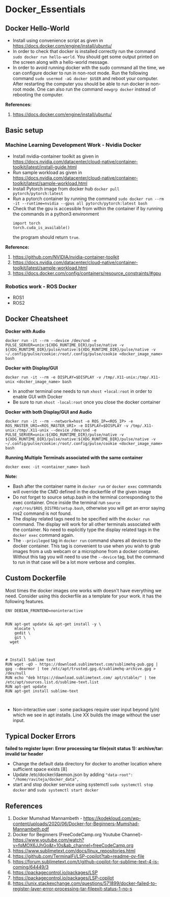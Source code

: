 # Docker_Essentials

## Docker Hello-World

- Install using convenience script as given in https://docs.docker.com/engine/install/ubuntu/
- In order to check that docker is installed correctly run the command ``sudo docker run hello-world``. You should get some output printed on the screen along with a hello-world message.
- In order to avoid running docker with the sudo command all the time, we can configure docker to run in non-root mode. Run the following command ``sudo usermod -aG docker $USER`` and reboot your computer. After restarting the computer you should be able to run docker in non-root mode. One can also run the command ``newgrp docker`` instead of rebooting the computer.

**References:**

1) https://docs.docker.com/engine/install/ubuntu/


## Basic setup

### Machine Learning Development Work - Nvidia Docker



- Install nvidia-container toolkit as given in https://docs.nvidia.com/datacenter/cloud-native/container-toolkit/latest/install-guide.html
- Run sample workload as given in https://docs.nvidia.com/datacenter/cloud-native/container-toolkit/latest/sample-workload.html
- Install Pytorch image from docker hub ``docker pull pytorch/pytorch:latest``
- Run a pytorch container by running the command ``sudo docker run --rm -it --runtime=nvidia --gpus all pytorch/pytorch:latest bash``
- Check that the gpu is accessible from within the container if by running the commands in a python3 environment
  ```
  import torch
  torch.cuda_is_available()
  ```
  the program should return ``true``.
  


**Reference:**

1) https://github.com/NVIDIA/nvidia-container-toolkit
2) https://docs.nvidia.com/datacenter/cloud-native/container-toolkit/latest/sample-workload.html
3) https://docs.docker.com/config/containers/resource_constraints/#gpu

### Robotics work - ROS Docker

- ROS1
- ROS2

## Docker Cheatsheet

**Docker with Audio**

```docker run -it --rm --device /dev/snd -e PULSE_SERVER=unix:${XDG_RUNTIME_DIR}/pulse/native -v ${XDG_RUNTIME_DIR}/pulse/native:${XDG_RUNTIME_DIR}/pulse/native -v ~/.config/pulse/cookie:/root/.config/pulse/cookie <docker_image_name> bash```

**Docker with Display/GUI**

```docker run -it --rm -e DISPLAY=$DISPLAY -v /tmp/.X11-unix:/tmp/.X11-unix <docker_image_name> bash```

- In another terminal one needs to run ``xhost +local:root`` in order to enable GUI with Docker
- Be sure to run ``xhost -local:root`` once you close the docker container

**Docker with both Display/GUI and Audio**

```docker run -it --rm --network=host -e ROS_IP=<ROS_IP> -e ROS_MASTER_URI=<ROS_MASTER_URI> -e DISPLAY=$DISPLAY -v /tmp/.X11-unix:/tmp/.X11-unix --device /dev/snd -e PULSE_SERVER=unix:${XDG_RUNTIME_DIR}/pulse/native -v ${XDG_RUNTIME_DIR}/pulse/native:${XDG_RUNTIME_DIR}/pulse/native -v ~/.config/pulse/cookie:/root/.config/pulse/cookie <docker_image_name> bash```


**Running Multiple Terminals associated with the same container**

``docker exec -it <container_name> bash``

**Note:**
- Bash after the container name in ``docker run`` or ``docker exec`` commands will override the CMD defined in the dockerfile of the given image
- Do not forget to source setup.bash in the terminal corresponding to the exec container. Once inside the terminal run ``source /opt/ros/$ROS_DISTRO/setup.bash``, otherwise you will get an error saying ros2 command is not found.
- The display related tags need to be specified with the ``docker run`` command. The display will work for all other terminals associated with the container. No need to explicitly type the display related tags in the ``docker exec`` command again.
- The ``--privileged`` tag in ``docker run`` command shares all devices to the docker container. This tag is convenient to use when you wish to grab images from a usb webcam or a microphone from a docker container. Without this tag you will need to use the ``--device`` tag, but the command to run in that case will be a lot more verbose and complex.



## Custom Dockerfile

Most times the docker images one works with doesn't have everything we need. Consider using this dockerfile as a template for your work. it has the following features.

```
ENV DEBIAN_FRONTEND=noninteractive


RUN apt-get update && apt-get install -y \
	mlocate \
	gedit \
	git \
  wget



# Install Sublime text
RUN wget -qO - https://download.sublimetext.com/sublimehq-pub.gpg | gpg --dearmor | tee /etc/apt/trusted.gpg.d/sublimehq-archive.gpg > /dev/null
RUN echo "deb https://download.sublimetext.com/ apt/stable/" | tee /etc/apt/sources.list.d/sublime-text.list
RUN apt-get update
RUN apt-get install sublime-text



```

- Non-interactive user : some packages require user input beyond (y/n) which we see in apt installs. Line XX builds the image without the user input.

## Typical Docker Errors
**failed to register layer: Error processing tar file(exit status 1): archive/tar: invalid tar header**
- Change the default data directory for docker to another location where sufficient space exists [8]
- Update /etc/docker/daemon.json by adding ``"data-root": "/home/raviteja/docker_data",``
- start and stop docker service using systemctl ``sudo systemctl stop docker`` and ``sudo systemctl start docker``


## References

1. Docker Mumshad Mannambeth - https://kodekloud.com/wp-content/uploads/2020/06/Docker-for-Beginners-Mumshad-Mannambeth.pdf
2. Docker for Beginners (FreeCodeCamp.org Youtube Channel)- https://www.youtube.com/watch?v=fqMOX6JJhGo&t=10s&ab_channel=freeCodeCamp.org
3. https://www.sublimetext.com/docs/linux_repositories.html
4. https://github.com/TerminalFi/LSP-copilot?tab=readme-ov-file
5. https://forum.sublimetext.com/t/github-copilot-for-sublime-text-4-is-coming/64449/3
6. https://packagecontrol.io/packages/LSP
7. https://packagecontrol.io/packages/LSP-copilot
8. https://unix.stackexchange.com/questions/571899/docker-failed-to-register-layer-error-processing-tar-fileexit-status-1-no-s
